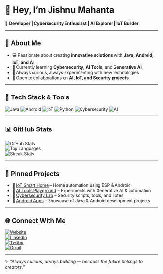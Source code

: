 # 👋 Hey, I’m Jishnu Mahanta  

🚀 **Developer | Cybersecurity Enthusiast | AI Explorer | IoT Builder**  

---

## 👀 About Me
- 💻 Passionate about creating **innovative solutions** with **Java, Android, IoT, and AI**  
- 🔐 Currently learning **Cybersecurity**, **AI Tools**, and **Generative AI**  
- 🌱 Always curious, always experimenting with new technologies  
- 🤝 Open to collaborations on **AI, IoT, and Security projects**  

---

## 🔧 Tech Stack & Tools
![Java](https://img.shields.io/badge/Java-ED8B00?style=for-the-badge&logo=openjdk&logoColor=white)
![Android](https://img.shields.io/badge/Android-3DDC84?style=for-the-badge&logo=android&logoColor=white)
![IoT](https://img.shields.io/badge/IoT-0078D4?style=for-the-badge&logo=esphome&logoColor=white)
![Python](https://img.shields.io/badge/Python-3776AB?style=for-the-badge&logo=python&logoColor=white)
![Cybersecurity](https://img.shields.io/badge/Security-FF0000?style=for-the-badge&logo=security&logoColor=white)
![AI](https://img.shields.io/badge/Generative%20AI-FF6F00?style=for-the-badge&logo=openai&logoColor=white)

---

## 📊 GitHub Stats
![GitHub Stats](https://github-readme-stats.vercel.app/api?username=jishnumahanta&show_icons=true&theme=tokyonight)  
![Top Languages](https://github-readme-stats.vercel.app/api/top-langs/?username=jishnumahanta&layout=compact&theme=tokyonight)  
![Streak Stats](https://streak-stats.demolab.com?user=jishnumahanta&theme=tokyonight&hide_border=true)

---

## 📌 Pinned Projects
- 🚀 [IoT Smart Home](#) – Home automation using ESP & Android  
- 🤖 [AI Tools Playground](#) – Experiments with Generative AI & automation  
- 🔐 [Cybersecurity Lab](#) – Security scripts, tools, and notes  
- 📱 [Android Apps](#) – Showcase of Java & Android development projects  

---

## 🌐 Connect With Me
[![Website](https://img.shields.io/badge/Website-000000?style=for-the-badge&logo=About.me&logoColor=white)](https://jishnumahanta.in)  
[![LinkedIn](https://img.shields.io/badge/LinkedIn-0077B5?style=for-the-badge&logo=linkedin&logoColor=white)](https://www.linkedin.com/in/jishnumahanta/)  
[![Twitter](https://img.shields.io/badge/Twitter-1DA1F2?style=for-the-badge&logo=twitter&logoColor=white)](https://x.com/jishnumahanta17)  
[![Gmail](https://img.shields.io/badge/Email-D14836?style=for-the-badge&logo=gmail&logoColor=white)](mailto:jishnumahanta17@gmail.com)  

---

✨ *“Always curious, always building — because the future belongs to creators.”*  
